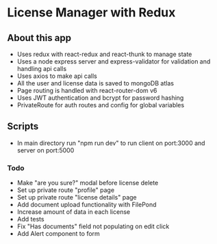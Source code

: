 # License Manager with Redux

## About this app
* Uses redux with react-redux and react-thunk to manage state
* Uses a node express server and express-validator for validation and handling api calls
* Uses axios to make api calls 
* All the user and license data is saved to mongoDB atlas
* Page routing is handled with react-router-dom v6 
* Uses JWT authentication and bcrypt for password hashing
* PrivateRoute for auth routes and config for global variables

## Scripts
* In main directory run "npm run dev" to run client on port:3000 and server on port:5000

### Todo
* Make "are you sure?" modal before license delete
* Set up private route "profile" page
* Set up private route "license details" page
* Add document upload functionality with FilePond
* Increase amount of data in each license 
* Add tests
* Fix "Has documents" field not populating on edit click
* Add Alert component to form